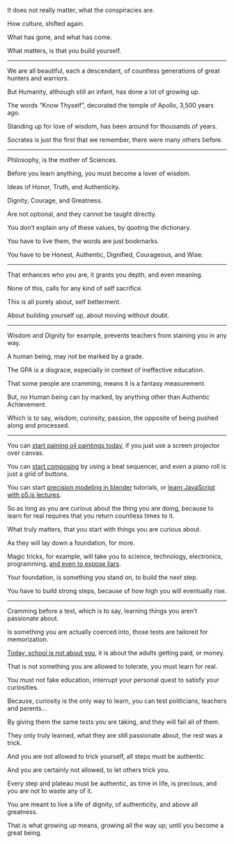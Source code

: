 It does not really matter,
what the conspiracies are.

How culture,
shifted again.

What has gone,
and what has come.

What matters,
is that you build yourself.

---

We are all beautiful, each a descendant,
of countless generations of great hunters and warriors.

But Humanity, although still an infant,
has done a lot of growing up.

The words “Know Thyself”,
decorated the temple of Apollo, 3,500 years ago.

Standing up for love of wisdom,
has been around for thousands of years.

Socrates is just the first that we remember,
there were many others before.

---

Philosophy,
is the mother of Sciences.

Before you learn anything,
you must become a lover of wisdom.

Ideas of Honor,
Truth, and Authenticity.

Dignity, Courage,
and Greatness.

Are not optional,
and they cannot be taught directly.

You don’t explain any of these values,
by quoting the dictionary.

You have to live them,
the words are just bookmarks.

You have to be Honest, Authentic,
Dignified, Courageous, and Wise.

---

That enhances who you are,
it grants you depth, and even meaning.

None of this,
calls for any kind of self sacrifice.

This is all purely about,
self betterment.

About building yourself up,
about moving without doubt.

---

Wisdom and Dignity for example,
prevents teachers from staining you in any way.

A human being,
may not be marked by a grade.

The GPA is a disgrace,
especially in context of ineffective education.

That some people are cramming,
means it is a fantasy measurement.

But, no Human being can by marked,
by anything other than Authentic Achievement.

Which is to say, wisdom, curiosity, passion,
the opposite of being pushed along and processed.

---

You can [start paining oil paintings today][0],
if you just use a screen projector over canvas.

You can [start composing][1] by using a beat sequencer,
and even a piano roll is just a grid of buttons.

You can start [precision modeling in blender][2] tutorials,
or [learn JavaScript with p5.js lectures][3].

So as long as you are curious about the thing you are doing,
because to learn for real requires that you return countless times to it.

What truly matters,
that you start with things you are curious about.

As they will lay down a foundation,
for more.

Magic tricks, for example, will take you to science, technology,
electronics, programming, [and even to expose liars][4].

Your foundation, is something you stand on,
to build the next step.

You have to build strong steps,
because of how high you will eventually rise.

---

Cramming before a test, which is to say,
learning things you aren’t passionate about.

Is something you are actually coerced into,
those tests are tailored for memorization.

[Today, school is not about you][5],
it is about the adults getting paid, or money.

That is not something you are allowed to tolerate,
you must learn for real.

You must not fake education,
interrupt your personal quest to satisfy your curiosities.

Because, curiosity is the only way to learn,
you can test politicians, teachers and parents…

By giving them the same tests you are taking,
and they will fail all of them.

They only truly learned,
what they are still passionate about, the rest was a trick.

And you are not allowed to trick yourself,
all steps must be authentic.

And you are certainly not allowed,
to let others trick you.

Every step and plateau must be authentic,
as time in life, is precious, and you are not to waste any of it.

You are meant to live a life of dignity,
of authenticity, and above all greatness.

That is what growing up means,
growing all the way up; until you become a great being.

[0]: https://www.youtube.com/results?search_query=art+projector
[1]: https://www.youtube.com/watch?v=0sRvkaxh8EU
[2]: https://www.youtube.com/playlist?list=PL6Fiih6ItYsX3qdwhEyd77zy82bM-I8t1
[3]: https://www.youtube.com/watch?v=8j0UDiN7my4&list=PLglp04UYZK_PrN6xWo_nJ-8kzyXDyFUwi
[4]: https://www.youtube.com/watch?v=c0Z7KeNCi7g
[5]: https://www.youtube.com/watch?v=fmoor8DwqW4
